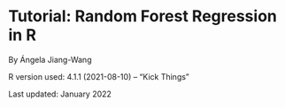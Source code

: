 # Tutorial: Random Forest Regression in R

By Ángela Jiang-Wang

R version used: 4.1.1 (2021-08-10) – “Kick Things”

Last updated: January 2022

